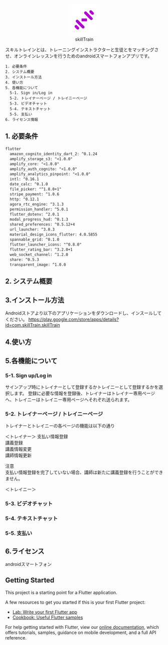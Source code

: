
<div align="center">
<img src="./assets/icon/icon.png" width="100">
</div>
<div style="text-align: center;">skillTrain</div>

スキルトレインとは、トレーニングインストラクターと生徒とをマッチングさせ、オンラインレッスンを行うためのandroidスマートフォンアプリです。

```
1. 必要条件
2. システム概要
3. インストール方法
4. 使い方
5. 各機能について
  5-1. Sign in/Log in
  5-2. トレイナーページ / トレイニーページ
  5-3. ビデオチャット
  5-4. テキストチャット
  5-5. 支払い  
6. ライセンス情報
```
## 1. 必要条件
```
flutter
  amazon_cognito_identity_dart_2: ^0.1.24
  amplify_storage_s3: "<1.0.0"
  amplify_core: "<1.0.0"
  amplify_auth_cognito: "<1.0.0"
  amplify_analytics_pinpoint: "<1.0.0"
  intl: ^0.16.1
  date_calc: ^0.1.0
  file_picker: "^1.8.0+1"
  stripe_payment: ^1.0.6
  http: ^0.12.1
  agora_rtc_engine: ^3.1.3
  permission_handler: ^5.0.1
  flutter_dotenv: ^2.0.1
  modal_progress_hud: ^0.1.3
  shared_preferences: ^0.5.12+4
  url_launcher: ^3.0.3
  material_design_icons_flutter: 4.0.5855
  spannable_grid: ^0.1.0
  flutter_launcher_icons: "^0.8.0"
  flutter_rating_bar: ^3.2.0+1
  web_socket_channel: ^1.2.0
  share: ^0.5.3
  transparent_image: ^1.0.0
```
## 2. システム概要

## 3.インストール方法

Androidストアより以下のアプリケーションをダウンロードし、インスールしてください。
https://play.google.com/store/apps/details?id=com.skillTrain.skillTrain

## 4.使い方

## 5.各機能について

  ### 5-1. Sign up/Log in
  サインアップ時にトレイナーとして登録するかトレイニーとして登録するかを選択します。
  登録に必要な情報を登録後、トレイナーはトレイナー専用ページへ、トレイニーはトレイニー専用ページへそれぞれ送られます。

  ### 5-2. トレイナーページ / トレイニーページ
  トレイナーとトレイニーの各ページの機能は以下の通り  
    
  ＜トレイナー＞
  支払い情報登録  
  講義登録  
  講義情報変更  
  講師情報更新  
  
  注意  
  支払い情報登録を完了していない場合、講師は新たに講義登録を行うことができません。  
  
  ＜トレイニー＞  
  
  ### 5-3. ビデオチャット

  ### 5-4. テキストチャット

  ### 5-5. 支払い  

## 6.ライセンス

androidスマートフォン

## Getting Started

This project is a starting point for a Flutter application.

A few resources to get you started if this is your first Flutter project:

- [Lab: Write your first Flutter app](https://flutter.dev/docs/get-started/codelab)
- [Cookbook: Useful Flutter samples](https://flutter.dev/docs/cookbook)

For help getting started with Flutter, view our
[online documentation](https://flutter.dev/docs), which offers tutorials,
samples, guidance on mobile development, and a full API reference.
